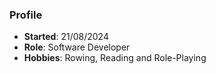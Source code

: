 ### Profile
- **Started**: 21/08/2024
- **Role**: Software Developer
- **Hobbies**: Rowing, Reading and Role-Playing
